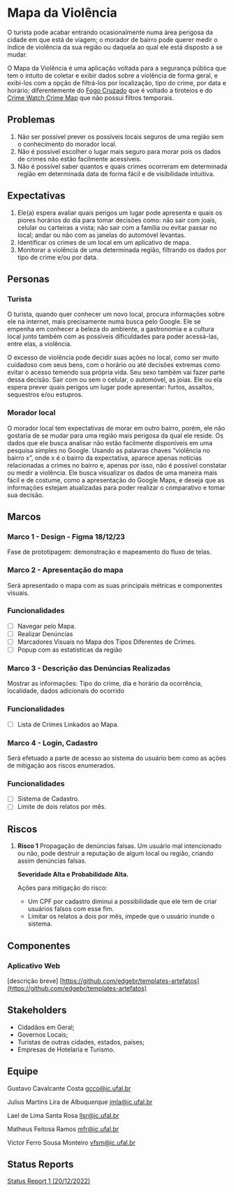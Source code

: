 # Mapa da Violência

O turista pode acabar entrando ocasionalmente numa área perigosa da cidade em que está de viagem; o morador de bairro pode querer medir o índice de violência da sua região ou daquela ao qual ele está disposto a se mudar. 

O Mapa da Violência é uma aplicação voltada para a segurança pública que tem o intuito de coletar e exibir dados sobre a violência de forma geral, e exibi-los com a opção de filtrá-los por localização, tipo do crime, por data e horário; diferentemente do [Fogo Cruzado](https://fogocruzado.org.br/) que é voltado a tiroteios e do [Crime Watch Crime Map](https://play.google.com/store/apps/details?id=com.fullersoftware.crime&hl=pt_BR&gl=US) que não possui filtros temporais. 

## Problemas

1. Não ser possível prever os possíveis locais seguros de uma região sem o conhecimento do morador local.
2. Não é possível escolher o lugar mais seguro para morar pois os dados de crimes não estão facilmente acessíveis.
3. Não é possível saber quantos e quais crimes ocorreram em determinada região em determinada data de forma fácil e de visibilidade intuitiva.

## Expectativas

1. Ele(a) espera avaliar quais perigos um lugar pode apresenta e quais os piores horários do dia para tomar decisões como: não sair com joais, celular ou carteiras a vista; não sair com a família ou evitar passar no local; andar ou não com as janelas do automóvel levantas.   
2. Identificar os crimes de um local em um aplicativo de mapa.
3. Monitorar a violência de uma determinada região, filtrando os dados por tipo de crime e/ou por data.

## Personas

### Turista

O turista, quando quer conhecer um novo local, procura informações sobre ele na internet, mais precisamente numa busca pelo Google. Ele se empenha em conhecer a beleza do ambiente, a gastronomia e a cultura local junto também com as possíveis dificuldades para poder acessá-las, entre elas, a violência. 

O excesso de violência pode decidir suas ações no local, como ser muito cuidadoso com seus bens, com o horário ou até decisões extremas como evitar o acesso temendo sua própria vida. Seu sexo também vai fazer parte dessa decisão. Sair com ou sem o celular, o automóvel, as joias. Ele ou ela espera prever quais perigos um lugar pode apresentar: furtos, assaltos, sequestros e/ou estupros.

### Morador local

O morador local tem expectativas de morar em outro bairro, porém, ele não gostaria de se mudar para uma região mais perigosa da qual ele reside. Os dados que ele busca analisar não estão facilmente disponíveis em uma pesquisa simples no Google. Usando as palavras chaves “violência no bairro x”, onde x é o bairro da expectativa, aparece apenas notícias relacionadas a crimes no bairro e, apenas por isso, não é possível constatar ou medir a violência. Ele busca visualizar os dados de uma maneira mais fácil e de costume, como a apresentação do Google Maps, e deseja que as informações estejam atualizadas para poder realizar o comparativo e tomar sua decisão.

## Marcos

### Marco 1 - Design - Figma 18/12/23

Fase de prototipagem: demonstração e mapeamento do fluxo de telas.

### Marco 2 - Apresentação do mapa  

Será apresentado o mapa com as suas principais métricas e componentes visuais.

### Funcionalidades

- [ ] Navegar pelo Mapa.
- [ ] Realizar Denúncias
- [ ] Marcadores Visuais no Mapa dos Tipos Diferentes de Crimes.
- [ ] Popup com as estatísticas da região

### Marco 3 - Descrição das Denúncias Realizadas  

Mostrar as informações: Tipo do crime, dia e horário da ocorrência, localidade, dados adicionais do ocorrido

### Funcionalidades

- [ ] Lista de Crimes Linkados ao Mapa.
      
### Marco 4 - Login, Cadastro

Será efetuado a parte de acesso ao sistema do usuário bem como as ações de mitigação aos riscos enumerados.

### Funcionalidades

- [ ] Sistema de Cadastro.
- [ ]  Limite de dois relatos por mês.

## Riscos

1. **Risco 1** Propagação de denúncias falsas. Um usuário mal intencionado ou não, pode destruir a reputação de algum local ou região, criando assim denúncias falsas.
    
    **Severidade Alta e Probabilidade Alta.**
    
    Ações para mitigação do risco:
    
    - Um CPF por cadastro diminui a possibilidade que ele tem de criar usuários falsos com esse fim.
    - Limitar os relatos a dois por mês, impede que o usuário inunde o sistema.

## Componentes

### Aplicativo Web

[descrição breve]
[https://github.com/edgebr/templates-artefatos](https://github.com/edgebr/templates-artefatos)

## Stakeholders

- Cidadãos em Geral;
- Governos Locais;
- Turistas de outras cidades, estados, países;
- Empresas de Hotelaria e Turismo.

## Equipe

Gustavo Cavalcante Costa
[gcco@ic.ufal.br](mailto:gcco@ic.ufal.br)

Julius Martins Lira de Albuquerque
[jmla@ic.ufal.br](mailto:jmla@ic.ufal.br)

Lael de Lima Santa Rosa
[llsr@ic.ufal.br](mailto:llsr@ic.ufal.br)

Matheus Feitosa Ramos
[mfr@ic.ufal.br](mailto:mfr@ic.ufal.br)

Victor Ferro Sousa Monteiro
[vfsm@ic.ufal.br](mailto:vfsm@ic.ufal.br)

## Status Reports

[Status Report 1 (20/12/2022)](https://www.notion.so/status_report_1.md)
